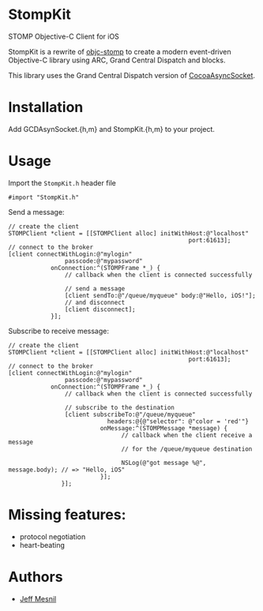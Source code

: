 StompKit
========

STOMP Objective-C Client for iOS

StompKit is a rewrite of [objc-stomp](https://github.com/juretta/objc-stomp) to create a modern event-driven Objective-C library using ARC, Grand Central Dispatch and blocks.

This library uses the Grand Central Dispatch version of [CocoaAsyncSocket](https://github.com/robbiehanson/CocoaAsyncSocket).

# Installation

Add GCDAsynSocket.{h,m} and StompKit.{h,m} to your project.

# Usage

Import the `StompKit.h` header file

```objc
#import "StompKit.h"
```

Send a message:

```objc
// create the client
STOMPClient *client = [[STOMPClient alloc] initWithHost:@"localhost"
                                                   port:61613];
// connect to the broker
[client connectWithLogin:@"mylogin"
                passcode:@"mypassword"
            onConnection:^(STOMPFrame *_) {
                // callback when the client is connected successfully

                // send a message
                [client sendTo:@"/queue/myqueue" body:@"Hello, iOS!"];
                // and disconnect
                [client disconnect];
            }];
```

Subscribe to receive message:

```objc
// create the client
STOMPClient *client = [[STOMPClient alloc] initWithHost:@"localhost"
                                                   port:61613];
// connect to the broker
[client connectWithLogin:@"mylogin"
                passcode:@"mypassword"
            onConnection:^(STOMPFrame *_) {
                // callback when the client is connected successfully

                // subscribe to the destination
                [client subscribeTo:@"/queue/myqueue"
                            headers:@{@"selector": @"color = 'red'"}
                          onMessage:^(STOMPMessage *message) {
                                // callback when the client receive a message
                                // for the /queue/myqueue destination

                                NSLog(@"got message %@", message.body); // => "Hello, iOS"
                          }];
               }];
```


# Missing features:

* protocol negotiation
* heart-beating

# Authors

* [Jeff Mesnil](http://jmesnil.net/)

